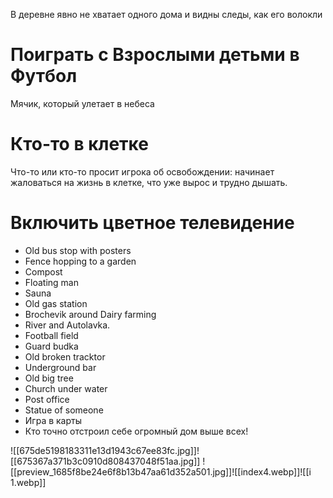 В деревне явно не хватает одного дома и видны следы, как его волокли
# Поиграть с Взрослыми детьми в Футбол
Мячик, который улетает в небеса

# Кто-то в клетке
Что-то или кто-то просит игрока об освобождении: начинает жаловаться на жизнь в клетке, что уже вырос и трудно дышать.

# Включить цветное телевидение 

- Old bus stop with posters
- Fence hopping to a garden
- Compost
- Floating man
- Sauna
- Old gas station
- Brochevik around Dairy farming
- River and Autolavka.
- Football field
- Guard budka
- Old broken tracktor
- Underground bar
- Old big tree
- Church under water
- Post office
- Statue of someone
- Игра в карты
- Кто точно отстроил себе огромный дом выше всех!


![[675de5198183311e13d1943c67ee83fc.jpg]]![[675367a371b3c0910d808437048f51aa.jpg]]
![[preview_1685f8be24e6f8b13b47aa61d352a501.jpg]]![[index4.webp]]![[i 1.webp]]